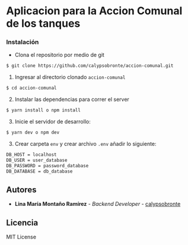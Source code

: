 # Aplicacion para la Accion Comunal de los tanques

### Instalación

* Clona el repositorio por medio de git
```bash
$ git clone https://github.com/calypsobronte/accion-comunal.git
```

1. Ingresar al directorio clonado `accion-comunal`

```bash
$ cd accion-comunal
```

2. Instalar las dependencias para correr el server

```bash
$ yarn install o npm install
```

3. Inicie el servidor de desarrollo:
```bash
$ yarn dev o npm dev
```

3. Crear carpeta `env` y crear archivo `.env` añadir lo siguiente:
```bash
DB_HOST = localhost
DB_USER = user_database
DB_PASSWORD = password_database
DB_DATABASE = db_database
```

## Autores

* **Lina María Montaño Ramírez** - *Backend Developer* - [calypsobronte](https://github.com/calypsobronte)


## Licencia

 MIT License 
